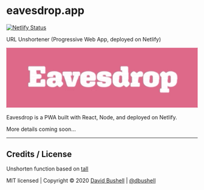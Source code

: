 # eavesdrop.app

[![Netlify Status](https://api.netlify.com/api/v1/badges/9d1964ad-6c3c-49c2-a386-4c4f0dc5df21/deploy-status)](https://app.netlify.com/sites/eavesdrop-app/deploys)

URL Unshortener (Progressive Web App, deployed on Netlify)

[![Eavesdrop](/public/assets/eavesdrop.gif)](https://eavesdrop.app)

Eavesdrop is a PWA built with React, Node, and deployed on Netlify.

More details coming soon...

* * *

## Credits / License

Unshorten function based on [tall](https://github.com/lmammino/tall)

MIT licensed | Copyright © 2020 [David Bushell](http://dbushell.com) | [@dbushell](http://twitter.com/dbushell)
